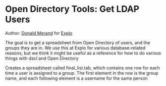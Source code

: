 Open Directory Tools: Get LDAP Users
====================================

Author: [Donald Merand](http://donaldmerand.com) for
[Explo](http://www.explo.org)

The goal is to get a spreadsheet from Open Directory of users, and the groups
they are in. We use this at Explo for various database-related reasons, but we
think it might be useful as a reference for how to do various things with dscl
and Open Directory

Creates a spreadsheet called final_list.tab, which contains one row for each
time a user is assigned to a group. The first element in the row is the group
name, and each following element is a username for the same person
